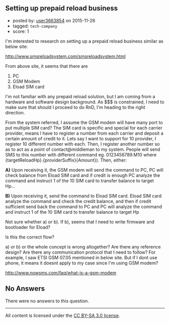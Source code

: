 ## Setting up prepaid reload business

- posted by: [user3663854](https://stackexchange.com/users/4506704/user3663854) on 2015-11-26
- tagged: `tech-company`
- score: 1

I'm interested to research on setting up a prepaid reload business similar as below site:

http://www.smsreloadsystem.com/smsreloadsystem.html

From above site, it seems that there are

 1. PC 
 2. GSM Modem 
 3. Eload SIM card

I'm not familiar with any prepaid reload solution, but I am coming from a hardware and software design background. As $$$ is constrained, I need to make sure that should I proceed to do RnD, I'm heading to the right direction.

From the system referred, I assume the GSM modem will have many port to put multiple SIM card? The SIM card is specific and special for each carrier provider, means I have to register a number from each carrier and deposit a certain amount of credit to it. Lets say I want to support for 10 provider, I register 10 different number with each. Then, I register another number so as to act as a point of contact@middleman to my system. People will send SMS to this number with different command eg. 0123456789.M10 where {targetReloadHp}.{providerSuffix}{Amount}). Then, either:

**A)** Upon receiving it, the GSM modem will send the command to PC, PC will check balance from Eload SIM card and if credit is enough PC analyze the command and instruct 1 of the 10 SIM card to transfer balance to target Hp...

**B)** Upon receiving it, send the command to Eload SIM card. Eload SIM card analyze the command and check the credit balance, and then if credit sufficient send back the command to PC and PC will analyze the command and instruct 1 of the 10 SIM card to transfer balance to target Hp

Not sure whether a) or b). If b), seems that I need to write firmware and bootloader for Eload? 

Is this the correct flow?

 a) or b) or the whole concept is wrong altogether? Are there any reference design? Are there any communication protocol that I need to follow? For example, I saw  ETSI GSM 07.05 mentioned in below site. But if I dont use phone, it means it doesnt apply to my case since I'm using GSM modem?

http://www.nowsms.com/faq/what-is-a-gsm-modem



## No Answers

There were no answers to this question.


---

All content is licensed under the [CC BY-SA 3.0 license](https://creativecommons.org/licenses/by-sa/3.0/).
